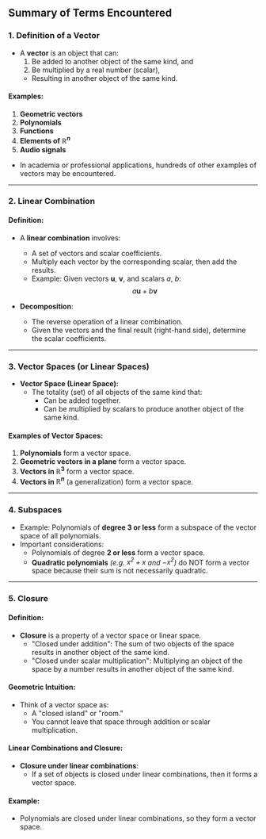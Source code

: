 ## Summary of Terms Encountered

### 1. Definition of a Vector
- A **vector** is an object that can:
  1. Be added to another object of the same kind, and
  2. Be multiplied by a real number (scalar), 
  - Resulting in another object of the same kind.

#### Examples:
1. **Geometric vectors** 
2. **Polynomials** 
3. **Functions**
4. **Elements of $\mathbb{R}^n$**
5. **Audio signals**

- In academia or professional applications, hundreds of other examples of vectors may be encountered.

---

### 2. Linear Combination
#### Definition:
- A **linear combination** involves:
  - A set of vectors and scalar coefficients.
  - Multiply each vector by the corresponding scalar, then add the results.
  - Example:
    Given vectors $\mathbf{u}$, $\mathbf{v}$, and scalars $a$, $b$:
    $$
    a\mathbf{u} + b\mathbf{v}
    $$

- **Decomposition**:
  - The reverse operation of a linear combination.
  - Given the vectors and the final result (right-hand side), determine the scalar coefficients.

---

### 3. Vector Spaces (or Linear Spaces)
- **Vector Space (Linear Space):**
  - The totality (set) of all objects of the same kind that:
    - Can be added together.
    - Can be multiplied by scalars to produce another object of the same kind.

#### Examples of Vector Spaces:
1. **Polynomials** form a vector space.
2. **Geometric vectors in a plane** form a vector space.
3. **Vectors in $\mathbb{R}^3$** form a vector space.
4. **Vectors in $\mathbb{R}^n$** (a generalization) form a vector space.

---

### 4. Subspaces
- Example: Polynomials of **degree 3 or less** form a subspace of the vector space of all polynomials.
- Important considerations:
  - Polynomials of degree **2 or less** form a vector space.
  - **Quadratic polynomials** _(e.g. $x^2 + x$ and $-x^2$)_ do NOT form a vector space because their sum is not necessarily quadratic.

---

### 5. Closure
#### Definition:
- **Closure** is a property of a vector space or linear space.
  - "Closed under addition": The sum of two objects of the space results in another object of the same kind.
  - "Closed under scalar multiplication": Multiplying an object of the space by a number results in another object of the same kind.

#### Geometric Intuition:
- Think of a vector space as:
  - A "closed island" or "room."
  - You cannot leave that space through addition or scalar multiplication.

#### Linear Combinations and Closure:
- **Closure under linear combinations**:
  - If a set of objects is closed under linear combinations, then it forms a vector space.

#### Example:
- Polynomials are closed under linear combinations, so they form a vector space.
